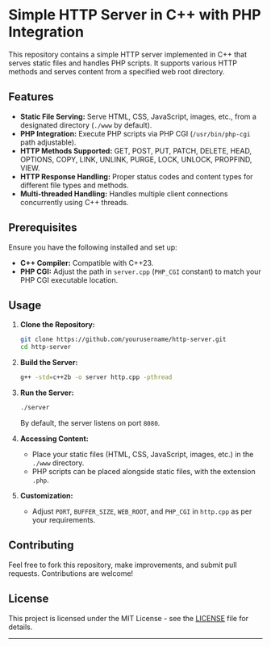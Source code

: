 # Simple HTTP Server in C++ with PHP Integration

This repository contains a simple HTTP server implemented in C++ that serves static files and handles PHP scripts. It supports various HTTP methods and serves content from a specified web root directory.

## Features

- **Static File Serving:** Serve HTML, CSS, JavaScript, images, etc., from a designated directory (`./www` by default).
- **PHP Integration:** Execute PHP scripts via PHP CGI (`/usr/bin/php-cgi` path adjustable).
- **HTTP Methods Supported:** GET, POST, PUT, PATCH, DELETE, HEAD, OPTIONS, COPY, LINK, UNLINK, PURGE, LOCK, UNLOCK, PROPFIND, VIEW.
- **HTTP Response Handling:** Proper status codes and content types for different file types and methods.
- **Multi-threaded Handling:** Handles multiple client connections concurrently using C++ threads.

## Prerequisites

Ensure you have the following installed and set up:

- **C++ Compiler:** Compatible with C++23.
- **PHP CGI:** Adjust the path in `server.cpp` (`PHP_CGI` constant) to match your PHP CGI executable location.

## Usage

1. **Clone the Repository:**
   ```bash
   git clone https://github.com/yourusername/http-server.git
   cd http-server
   ```

2. **Build the Server:**
   ```bash
   g++ -std=c++2b -o server http.cpp -pthread
   ```

3. **Run the Server:**
   ```bash
   ./server
   ```

   By default, the server listens on port `8080`.

4. **Accessing Content:**
   - Place your static files (HTML, CSS, JavaScript, images, etc.) in the `./www` directory.
   - PHP scripts can be placed alongside static files, with the extension `.php`.

5. **Customization:**
   - Adjust `PORT`, `BUFFER_SIZE`, `WEB_ROOT`, and `PHP_CGI` in `http.cpp` as per your requirements.

## Contributing

Feel free to fork this repository, make improvements, and submit pull requests. Contributions are welcome!

## License

This project is licensed under the MIT License - see the [LICENSE](LICENSE) file for details.

---